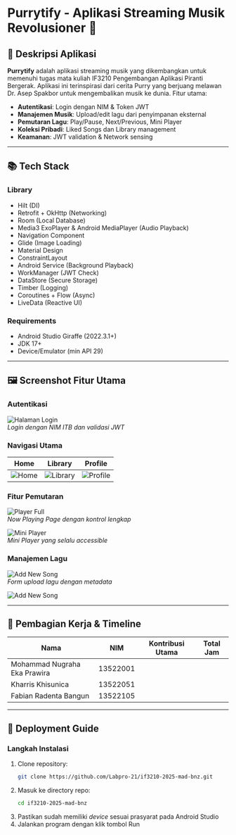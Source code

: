 # Purrytify - Aplikasi Streaming Musik Revolusioner 🎵

## 📌 Deskripsi Aplikasi
**Purrytify** adalah aplikasi streaming musik yang dikembangkan untuk memenuhi tugas mata kuliah IF3210 Pengembangan Aplikasi Piranti Bergerak. Aplikasi ini terinspirasi dari cerita Purry yang berjuang melawan Dr. Asep Spakbor untuk mengembalikan musik ke dunia. Fitur utama:

- **Autentikasi**: Login dengan NIM & Token JWT
- **Manajemen Musik**: Upload/edit lagu dari penyimpanan eksternal
- **Pemutaran Lagu**: Play/Pause, Next/Previous, Mini Player
- **Koleksi Pribadi**: Liked Songs dan Library management
- **Keamanan**: JWT validation & Network sensing

---

## 📚 Tech Stack
### Library
- Hilt (DI)
- Retrofit + OkHttp (Networking)
- Room (Local Database)
- Media3 ExoPlayer & Android MediaPlayer (Audio Playback)
- Navigation Component
- Glide (Image Loading)
- Material Design
- ConstraintLayout
- Android Service (Background Playback)
- WorkManager (JWT Check)
- DataStore (Secure Storage)
- Timber (Logging)
- Coroutines + Flow (Async)
- LiveData (Reactive UI)

### Requirements
- Android Studio Giraffe (2022.3.1+)
- JDK 17+
- Device/Emulator (min API 29)

---

## 🖼️ Screenshot Fitur Utama
### Autentikasi
![Halaman Login](img/login.png)  
*Login dengan NIM ITB dan validasi JWT*

### Navigasi Utama
| Home | Library | Profile                     |
|------|---------|-----------------------------|
| ![Home](img/home.png) | ![Library](img/library.png) | ![Profile](img/profile.jpg) |

### Fitur Pemutaran
![Player Full](img/now-playing.png)  
*Now Playing Page dengan kontrol lengkap*

![Mini Player](img/miniplayer.png)  
*Mini Player yang selalu accessible*

### Manajemen Lagu
![Add New Song](img/add-song.png)  
*Form upload lagu dengan metadata*

![Add New Song](img/add-song-manual.png)

---

## 👥 Pembagian Kerja & Timeline
| Nama                         | NIM    | Kontribusi Utama  | Total Jam |
|------------------------------|--------|-------------------|-----------|
| Mohammad Nugraha Eka Prawira |13522001|                   |           |
| Kharris Khisunica            |13522051|                   |           |
| Fabian Radenta Bangun        |13522105|                   |           |

---

## 🚀 Deployment Guide

### Langkah Instalasi
1. Clone repository:
   ```bash
   git clone https://github.com/Labpro-21/if3210-2025-mad-bnz.git
2. Masuk ke directory repo:
    ```bash
   cd if3210-2025-mad-bnz
3. Pastikan sudah memiliki *device* sesuai prasyarat pada Android Studio
4. Jalankan program dengan klik tombol Run